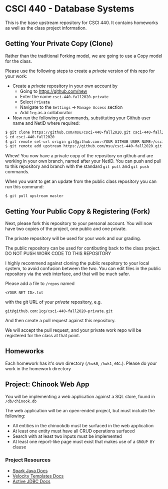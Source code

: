 # CSCI 440 - Database Systems

This is the base upstream repository for CSCI 440.  It contains homeworks as well as the class project 
information.

## Getting Your Private Copy (Clone)

Rather than the traditional Forking model, we are going to use a Copy model for the class.

Please use the following steps to create a *private* version of this repo for your work:

- Create a *private* repository in your own account by
    - Going to <https://github.com/new>
    - Enter the name `csci-440-fall2020-private`
    - Select `Private`
    - Navigate to the `Settings` -> `Manage Access` section
    - Add `1cg` as a collaborator
- Now run the following git commands, substituting your Github user name and NetID where required:
```bash
$ git clone https://github.com/msu/csci-440-fall2020.git csci-440-fall2020-private
$ cd csci-440-fall2020
$ git remote set-url origin git@github.com:<YOUR GITHUB USER NAME>/csci-440-fall2020-private.git
$ git remote add upstream https://github.com/msu/csci-440-fall2020.git
```

Whew!  You now have a private copy of the repository on github and are working in your own branch, named after your NetID.  You can push and pull to this repository and branch with the standard `git pull` and `git push` commands.

When you want to get an update from the public class repository you can run this command:
```
$ git pull upstream master
```

## Getting Your Public Copy & Registering (Fork)

Next, please fork this repository to your personal account. You will now have two copies of the project, one public and one private.

The private repository will be used for your work and our grading.

The public repository can be used for contibuting back to the class project. DO NOT PUSH WORK CODE TO THIS REPOSITORY

I highly recommend against cloning the public respoitory to your local system, to avoid confusion between the two. You can edit files in the public repository via the web interface, and that will be much safer.

Please add a file to `/repos` named

`<YOUR NET ID>.txt`

with the git URL of your *private* repository, e.g.

`git@github.com:1cg/csci-440-fall2020-private.git`

And then create a pull request against this repository.

We will accept the pull request, and your private work repo will be registered for the class at that point.

## Homeworks

Each homework has it's own directory (`/hwk0`, `/hwk1`, etc.).  Please do your work in the homework directory

## Project: Chinook Web App

You will be implementing a web application against a SQL store, found in `/db/chinook.db`

The web application will be an open-ended project, but must include the following:

* All entities in the chinookdb must be surfaced in the web application
* At least one entity must have all CRUD operations surfaced
* Search with at least two inputs must be implemented
* At least one report-like page must exist that makes use of a `GROUP BY` clause


### Project Resources

* [Spark Java Docs](http://sparkjava.com/documentation)
* [Velocity Templates Docs](https://velocity.apache.org/engine/2.2/user-guide.html#loops)
* [Active JDBC Docs](https://javalite.io/activejdbc)
